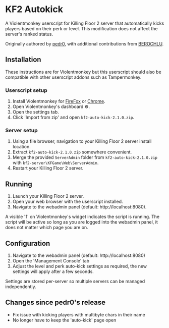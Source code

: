 KF2 Autokick
============

A Violentmonkey userscript for Killing Floor 2 server that automatically kicks
players based on their perk or level. This modification does not affect the
server's ranked status.

Originally authored by [pedr0](https://forums.tripwireinteractive.com/forum/killing-floor-2/killing-floor-2-modifications/general-modding-discussion-ad/beta-mod-releases/115511-webadmin-auto-kick-players-by-perk-level), with additional contributions from [BEROCHLU](https://github.com/BEROCHLU/kf2-autokick-level-and-perk).


## Installation

These instructions are for Violentmonkey but this userscript should also be
compatible with other userscript addons such as Tampermonkey.

### Userscript setup

1. Install Violentmonkey for [FireFox](https://addons.mozilla.org/ja/firefox/addon/violentmonkey/)
    or [Chrome](https://chrome.google.com/webstore/detail/violentmonkey/jinjaccalgkegednnccohejagnlnfdag).
2. Open Violentmonkey's dashboard :gear:.
3. Open the settings tab.
4. Click 'Import from zip' and open `kf2-auto-kick-2.1.0.zip`.

### Server setup

1. Using a file browser, navigation to your Killing Floor 2 server install
    location.
2. Extract `kf2-auto-kick-2.1.0.zip` somewhere convenient.
2. Merge the provided `ServerAdmin` folder from `kf2-auto-kick-2.1.0.zip` with
    `kf2-server\KFGame\Web\ServerAdmin`.
3. Restart your Killing Floor 2 server.


## Running

1. Launch your Killing Floor 2 server.
2. Open your web browser with the userscript installed.
3. Navigate to the webadmin panel (default: http://localhost:8080).

A visible '1' on Violentmonkey's widget indicates the script is running. The
script will be active so long as you are logged into the webadmin panel, it
does not matter which page you are on.


## Configuration

1. Navigate to the webadmin panel (default: http://localhost:8080)
2. Open the 'Management Console' tab
2. Adjust the level and perk auto-kick settings as required, the new settings will apply after a few seconds.

Settings are stored per-server so multiple servers can be managed
independently.


## Changes since pedr0's release

* Fix issue with kicking players with multibyte chars in their name
* No longer have to keep the 'auto-kick' page open
